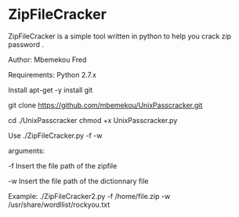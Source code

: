 # ZipFileCracker
ZipFileCracker is a simple tool written in python to help you crack zip password .

Author: Mbemekou Fred

Requirements: Python 2.7.x        

Install apt-get -y install git                                

git clone https://github.com/mbemekou/UnixPasscracker.git    

cd ./UnixPasscracker chmod +x UnixPasscracker.py              

Use ./ZipFileCracker.py -f <zipfile to crack> -w <wordlist to use to crack zipfile>
  

arguments:                                                    

-f Insert the file path of the  zipfile                       

-w Insert the file path of the dictionnary file                

Example: ./ZipFileCracker2.py  -f /home/file.zip -w /usr/share/wordllist/rockyou.txt 
